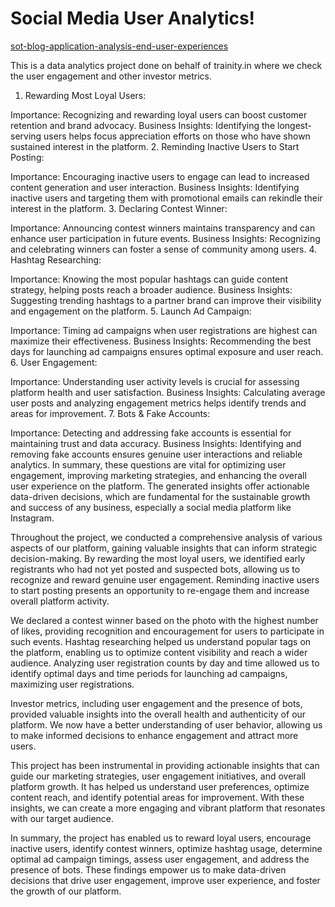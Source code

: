 # Social Media User Analytics!
[sot-blog-application-analysis-end-user-experiences](https://github.com/santasish/InstagramUserAnalytics/assets/112464173/381b68c8-18b1-46a5-aedc-0166e11330b7)

This is a data analytics project done on behalf of trainity.in where we check the user engagement and other investor metrics.

1. Rewarding Most Loyal Users:

Importance: Recognizing and rewarding loyal users can boost customer retention and brand advocacy.
Business Insights: Identifying the longest-serving users helps focus appreciation efforts on those who have shown sustained interest in the platform.
2. Reminding Inactive Users to Start Posting:

Importance: Encouraging inactive users to engage can lead to increased content generation and user interaction.
Business Insights: Identifying inactive users and targeting them with promotional emails can rekindle their interest in the platform.
3. Declaring Contest Winner:

Importance: Announcing contest winners maintains transparency and can enhance user participation in future events.
Business Insights: Recognizing and celebrating winners can foster a sense of community among users.
4. Hashtag Researching:

Importance: Knowing the most popular hashtags can guide content strategy, helping posts reach a broader audience.
Business Insights: Suggesting trending hashtags to a partner brand can improve their visibility and engagement on the platform.
5. Launch Ad Campaign:

Importance: Timing ad campaigns when user registrations are highest can maximize their effectiveness.
Business Insights: Recommending the best days for launching ad campaigns ensures optimal exposure and user reach.
6. User Engagement:

Importance: Understanding user activity levels is crucial for assessing platform health and user satisfaction.
Business Insights: Calculating average user posts and analyzing engagement metrics helps identify trends and areas for improvement.
7. Bots & Fake Accounts:

Importance: Detecting and addressing fake accounts is essential for maintaining trust and data accuracy.
Business Insights: Identifying and removing fake accounts ensures genuine user interactions and reliable analytics.
In summary, these questions are vital for optimizing user engagement, improving marketing strategies, and enhancing the overall user experience on the platform. The generated insights offer actionable data-driven decisions, which are fundamental for the sustainable growth and success of any business, especially a social media platform like Instagram.

Throughout the project, we conducted a comprehensive analysis of various aspects of our platform, gaining valuable insights that can inform strategic decision-making. By rewarding the most loyal users, we identified early registrants who had not yet posted and suspected bots, allowing us to recognize and reward genuine user engagement. Reminding inactive users to start posting presents an opportunity to re-engage them and increase overall platform activity.

We declared a contest winner based on the photo with the highest number of likes, providing recognition and encouragement for users to participate in such events. Hashtag researching helped us understand popular tags on the platform, enabling us to optimize content visibility and reach a wider audience. Analyzing user registration counts by day and time allowed us to identify optimal days and time periods for launching ad campaigns, maximizing user registrations.

Investor metrics, including user engagement and the presence of bots, provided valuable insights into the overall health and authenticity of our platform. We now have a better understanding of user behavior, allowing us to make informed decisions to enhance engagement and attract more users.

This project has been instrumental in providing actionable insights that can guide our marketing strategies, user engagement initiatives, and overall platform growth. It has helped us understand user preferences, optimize content reach, and identify potential areas for improvement. With these insights, we can create a more engaging and vibrant platform that resonates with our target audience.

In summary, the project has enabled us to reward loyal users, encourage inactive users, identify contest winners, optimize hashtag usage, determine optimal ad campaign timings, assess user engagement, and address the presence of bots. These findings empower us to make data-driven decisions that drive user engagement, improve user experience, and foster the growth of our platform.
